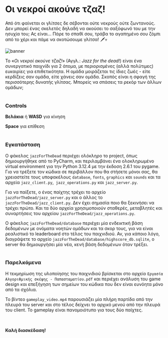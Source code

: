# Οι νεκροί ακούνε τζαζ!

Από ότι φαίνεται οι γλίτσες δε σέβονται ούτε νεκρούς ούτε ζωντανούς. Δεν μπορεί ένας σκελετός δηλαδή να ακούσει το σαξόφωνό του με την ησυχία του; Ας είναι... Πάρε το σπαθί σου, τράβα το αγαπημένο σου ζόμπι από το χέρι και πάμε να σκοτώσουμε γλίτσα! 🗡️💀

![banner](https://github.com/user-attachments/assets/2646ac23-5f37-43af-8c44-34c7ad6174ee)

Το «*Οι νεκροί ακούνε τζαζ!*» (Αγγλ.: *Jazz for the dead!*) είναι ένα συνεργατικό παιχνίδι για 2 άτομα, με περιορισμένες (αλλά πολύτιμες) ευκαιρίες για επιθετικότητα. Η ομάδα μοιράζεται τις ίδιες ζωές - είτε κερδίζεις σαν ομάδα, είτε χάνεις σαν ομάδα. Σκοπός είναι η σφαγή της περισσότερης δυνατής γλίτσας. Μπορείς να σπάσεις τα ρεκόρ των άλλων ομάδων;
<br><br>

### Controls

**Βελάκια** ή **WASD** για κίνηση

**Space** για επίθεση
<br><br>

### Εγκατάσταση

Ο φάκελος `jazzForTheDead` περιέχει ολόκληρο το project, όπως δημιουργήθηκε από το PyCharm, και περιλαμβάνει ένα ολοκληρωμένο virtual environment για την Python 3.12.4 με την έκδοση 2.6.1 του pygame. Για να τρέξετε τον κώδικα σε περιβάλλον που θα στήσετε μόνοι σας, θα χρειαστείτε τους υποφακέλους `database`, `fonts`, `graphics` και `sounds` και τα αρχεία `jazz_client.py`,` jazz_operations.py` και `jazz_server.py`.

Για να παίξετε, ο ένας παίχτης τρέχει το αρχείο `jazzForTheDead/jazz_server.py` και ο άλλος το `jazzForTheDead/jazz_client.py`. Δεν έχει σημασία ποιο θα ξεκινήσει να τρέχει πρώτο. Και τα δύο αρχεία χρησιμοποιούν σταθερές, μεταβλητές και συναρτήσεις του αρχείου `jazzForTheDead/jazz_operations.py`.

Ο φάκελος `jazzForTheDead/database` περιέχει μία ενδεικτική βάση δεδομένων με ονόματα νοητών ομάδων και τα σκορ τους, για να είναι ρεαλιστικό το leaderboard στο τέλος του παιχνιδιού. Αν, για κάποιο λόγο, διαγράψετε το αρχείο `jazzForTheDead/database/highscore_db.sqlite`, ο server θα δημιουργήσει μία νέα, κενή βάση δεδομένων όταν τρέξει.
<br><br>

### Παρελκόμενα

Η τεκμηρίωση της υλοποίησης του παιχνιδιού βρίσκεται στο αρχείο `Εργασία Αλγοριθμικής σκέψης - Παπασταματίου.pdf` και περιέχει ανάλυση του game design και επεξήγηση των σημείων του κώδικα που δεν είναι ευνόητα μόνο από τα σχόλια.

Το βίντεο `gameplay_video.mp4` παρουσιάζει μία πλήρη παρτίδα από την πλευρά του server και στο τέλος δείχνει το αρχικό μενού από την πλευρά του client. Το gameplay είναι πανομοιότυπο για τους δύο παίχτες.

<br><br>
**Καλή διασκέδαση!**
<br>
